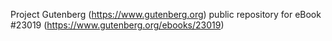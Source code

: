 Project Gutenberg (https://www.gutenberg.org) public repository for eBook #23019 (https://www.gutenberg.org/ebooks/23019)

